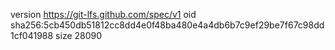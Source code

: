 version https://git-lfs.github.com/spec/v1
oid sha256:5cb450db51812cc8dd4e0f48ba480e4a4db6b7c9ef29be7f67c98dd1cf041988
size 28090
